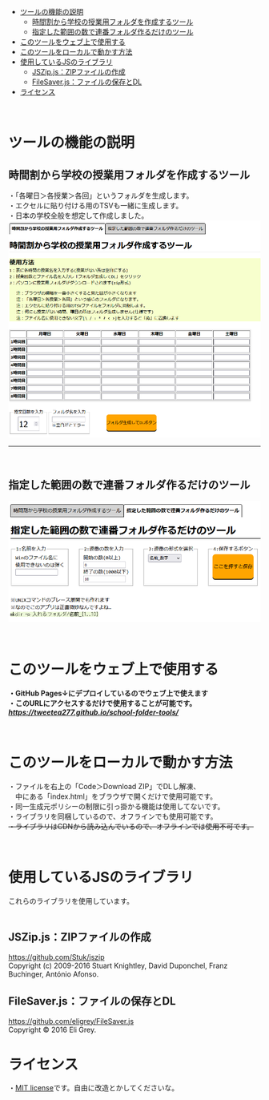 
- [ツールの機能の説明](#ツールの機能の説明)
  - [時間割から学校の授業用フォルダを作成するツール](#時間割から学校の授業用フォルダを作成するツール)
  - [指定した範囲の数で連番フォルダ作るだけのツール](#指定した範囲の数で連番フォルダ作るだけのツール)
- [このツールをウェブ上で使用する](#このツールをウェブ上で使用する)
- [このツールをローカルで動かす方法](#このツールをローカルで動かす方法)
- [使用しているJSのライブラリ](#使用しているjsのライブラリ)
  - [JSZip.js：ZIPファイルの作成](#jszipjszipファイルの作成)
  - [FileSaver.js：ファイルの保存とDL](#filesaverjsファイルの保存とdl)
- [ライセンス](#ライセンス)


<br>  

# ツールの機能の説明 
## 時間割から学校の授業用フォルダを作成するツール
・「各曜日＞各授業＞各回」というフォルダを生成します。  
・エクセルに貼り付ける用のTSVも一緒に生成します。  
・日本の学校全般を想定して作成しました。  
![screenshot](screenshots/screenshot1.PNG)  

<hr>

<br>  

## 指定した範囲の数で連番フォルダ作るだけのツール

![screenshot2](screenshots/screenshot2.PNG)  

<br>

# このツールをウェブ上で使用する
**・GitHub Pages↓にデプロイしているのでウェブ上で使えます**  
**・このURLにアクセスするだけで使用することが可能です。**  
***https://tweetea277.github.io/school-folder-tools/***

<br>

# このツールをローカルで動かす方法
・ファイルを右上の「Code＞Download ZIP」でDLし解凍、  
　中にある「index.html」をブラウザで開くだけで使用可能です。  
・同一生成元ポリシーの制限に引っ掛かる機能は使用してないです。  
・ライブラリを同梱しているので、オフラインでも使用可能です。  
~~・ライブラリはCDNから読み込んでいるので、オフラインでは使用不可です。~~  

<br>

# 使用しているJSのライブラリ
これらのライブラリを使用しています。  <br><br>

## JSZip.js：ZIPファイルの作成
https://github.com/Stuk/jszip  
Copyright (c) 2009-2016 Stuart Knightley, David Duponchel, Franz Buchinger, António Afonso.
<br>
  
## FileSaver.js：ファイルの保存とDL  
https://github.com/eligrey/FileSaver.js  
Copyright © 2016 Eli Grey.
<br>
  
# ライセンス
・[MIT license](https://en.wikipedia.org/wiki/MIT_License)です。自由に改造とかしてくださいな。
